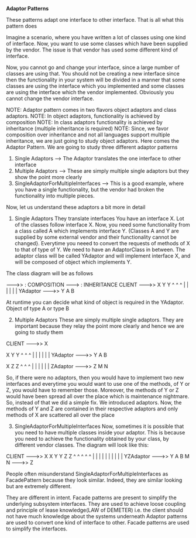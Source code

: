 **Adaptor Patterns**

These patterns adapt one interface to other interface. That is all what this pattern does

Imagine a scenario, where you have written a lot of classes using one kind of interface.
Now, you want to use some classes which have been supplied by the vendor. The issue is that vendor has used
some different kind of interface. 

Now, you cannot go and change your interface, since a large number of classes are using that. 
You should not be creating a new interface since then the functionality in your system will be divided in a manner
that some classes are using the interface which you implemented and some classes are using the interface which 
the vendor implemented. 
Obviously you cannot change the vendor interface.

NOTE: Adaptor pattern comes in two flavors object adaptors and class adaptors.
NOTE: In object adaptors, functionality is achieved by composition
NOTE: In class adaptors functionality is achieved by inheritance (multiple inheritance is required)
NOTE: Since, we favor composition over inheritance and not all languages support multiple inheritance, we are just going
to study object adaptors. 
Here comes the Adaptor Pattern. We are going to study three different adaptor patterns
1. Single Adaptors --> The Adaptor translates the one interface to other interface
2. Multiple Adaptors --> These are simply multiple single adaptors but they show the point more clearly
3. SingleAdaptorForMultipleInterfaces --> This is a good example, where you have a single functionality, but the vendor had
broken the functionality into multiple pieces.

Now, let us understand these adaptors a bit more in detail
1. Single Adaptors
They translate interfaces
You have an interface X. Lot of the classes follow interface X.
Now, you need some functionality from a class called A which implements interface Y. {Classes A and Y are supplied by some
external vendor and their functionality cannot be changed}.
Everytime you neeed to convert the requests of methods of X to that of type of Y.
We need to have an AdaptorClass in between.
The adaptor class will be called YAdaptor and will implement interface X, and will be composed of object which implements Y.

The class diagram will be as follows

--->> : COMPOSITION
---> : INHERITANCE
CLIENT --->> X                                     Y   Y
             ^                                     ^   ^
             |                                     |   |
             |                                     |   |
             YAdaptor --->> Y                      A   B
             
At runtime you can decide what kind of object is required in the YAdaptor. Object of type A or type B

2. Multiple Adaptors
These are simply multiple single adaptors. They are important because they relay the point more clearly and hence we are
going to study them

CLIENT --->> X

 X                                     Y   Y
 ^                                     ^   ^
 |                                     |   |
 |                                     |   |
 YAdaptor --->> Y                      A   B
 
 X                                     Z   Z
 ^                                     ^   ^
 |                                     |   |
 |                                     |   |
 ZAdaptor --->> Z                      M   N
 
 So, if there were no adaptors, then you would have to implement two new interfaces and everytime you would want to use 
 one of the methods, of Y or Z, you would have to remember those. Moreover, the methods of Y or Z would have been spread
 all over the place which is maintenance nightmare. So, instead of that we did a simple fix. We introduced adaptors.
 Now, the methods of Y and Z are contained in their respective adaptors and only methods of X are scattered all over the place
 
3. SingleAdaptorForMultipleInterfaces
Now, sometimes it is possible that you need to have multiple classes inside your adaptor. This is because you need to achieve 
the functionality obtained by your class, by different vendor classes. The diagram will look like this:

CLIENT --->> X
 X                                     Y   Y   Z  Z
 ^                                     ^   ^   ^  ^
 |                                     |   |   |  |
 |                                     |   |   |  |
 YZAdaptor --->> Y                     A   B   M  N
           --->> Z

People often misunderstand SingleAdaptorForMultipleInterfaces as FacadePattern because they look similar.
Indeed, they are similar looking but are extremely different. 
           
They are different in intent.
Facade patterns are present to simplify the underlying subsystem interfaces. They are used to achieve loose coupling and
principle of lease knowledge(LAW of DEMETER) i.e. the client should not have much knowledge about the systems underneath
Adaptor patterns are used to convert one kind of interface to other.
Facade patterns are used to simplify the interfaces.

 